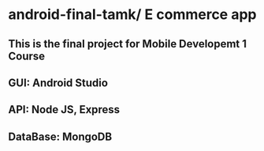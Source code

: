 # android-final-tamk/ E commerce app
## This is the final project for Mobile Developemt 1 Course
## GUI: Android Studio
## API: Node JS, Express
## DataBase: MongoDB
